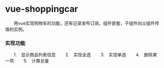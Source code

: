 # vue-shoppingcar

　　用vue实现购物车的功能，还有记录发布订阅，组件嵌套，子组件向父组件传值的实例。

### 实现功能
　　1.　显示商品列表信息
　　2.　实现全选
　　3.　实现单选
　　4.　删除某一项
　　5.　计算总量